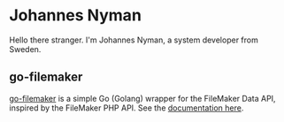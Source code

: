# Johannes Nyman
Hello there stranger. I'm Johannes Nyman, a system developer from Sweden.

## go-filemaker
[go-filemaker](https://github.com/jomla97/go-filemaker) is a simple Go (Golang) wrapper for the FileMaker Data API, inspired by the FileMaker PHP API. See the [documentation here](https://github.com/jomla97/go-filemaker).